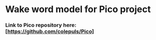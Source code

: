 # Wake word model for Pico project

### Link to Pico repository here: [https://github.com/colepuls/Pico]